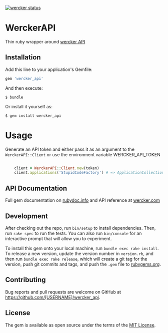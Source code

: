 [![wercker status](https://app.wercker.com/status/15fd697b0b3ff854e408a5c256e6737b/s/master "wercker status")](https://app.wercker.com/project/byKey/15fd697b0b3ff854e408a5c256e6737b)

# WerckerAPI

Thin ruby wrapper around [wercker API](http://devcenter.wercker.com/docs/api)

## Installation

Add this line to your application's Gemfile:

```ruby
gem 'wercker_api'
```

And then execute:

    $ bundle

Or install it yourself as:

    $ gem install wercker_api

# Usage #

Generate an API token and either pass it as an argument to the `WerckerAPI::Client` or use the environment variable WERCKER\_API\_TOKEN
```ruby

    client = WerckerAPI::Client.new(token)
    client.applications('StupidCodeFactory') # => ApplicationCollection

```

## API Documentation

Full gem documentation on [rubydoc.info](http://www.rubydoc.info/gems/wercker_api) and API reference at [wercker.com](http://devcenter.wercker.com/docs/api)

## Development

After checking out the repo, run `bin/setup` to install dependencies. Then, run `rake spec` to run the tests. You can also run `bin/console` for an interactive prompt that will allow you to experiment.

To install this gem onto your local machine, run `bundle exec rake install`. To release a new version, update the version number in `version.rb`, and then run `bundle exec rake release`, which will create a git tag for the version, push git commits and tags, and push the `.gem` file to [rubygems.org](https://rubygems.org).

## Contributing

Bug reports and pull requests are welcome on GitHub at https://github.com/[USERNAME]/wercker_api.

## License

The gem is available as open source under the terms of the [MIT License](http://opensource.org/licenses/MIT).

